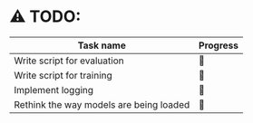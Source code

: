# :warning: TODO:
Task name | Progress |
----------|----------|
Write script for evaluation|:white_square_button:|
Write script for training|:white_square_button:|
Implement logging|:white_square_button:|
Rethink the way models are being loaded|:white_square_button:|